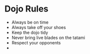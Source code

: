 Dojo Rules
==========
* Always be on time
* Always take off your shoes
* Keep the dojo tidy
* Never bring live blades on the tatami
* Respect your opponents
* 
